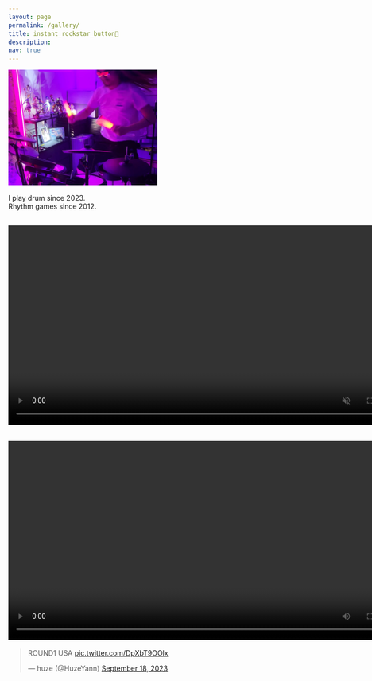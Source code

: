 ```yaml
---
layout: page
permalink: /gallery/
title: instant_rockstar_button🔴
description: 
nav: true
---
```


<div class="square">
    <div>
        <img src="/assets/img/instant_rockstar_button.jpg" width=300
            alt="">
    </div>
    <p>
        I play drum since 2023. 
        <br/>
        Rhythm games since 2012.
    </p>
</div>

<!-- <div>
<blockquote class="twitter-tweet" data-media-max-width="560"><p lang="ja" dir="ltr">天楽 <a href="https://t.co/HmCfZ90G0X">pic.twitter.com/HmCfZ90G0X</a></p>&mdash; huze (@HuzeYann) <a href="https://twitter.com/HuzeYann/status/1731538053867442298?ref_src=twsrc%5Etfw">December 4, 2023</a></blockquote> <script async src="https://platform.twitter.com/widgets.js" charset="utf-8"></script> 
</div> -->
<div style="margin-top:30px;">
<video width="800" controls muted autoplay loop>
  <source src="/assets/videos/sugerrush_x264.mp4" type="video/mp4">
</video>
</div>

<div style="margin-top:30px;">
<video width="800" controls>
  <source src="/assets/videos/akatsukiyoru_x264.mp4" type="video/mp4">
</video>
</div>

<div>
<blockquote class="twitter-tweet" data-media-max-width="560"><p lang="en" dir="ltr">ROUND1 USA <a href="https://t.co/DpXbT9OOlx">pic.twitter.com/DpXbT9OOlx</a></p>&mdash; huze (@HuzeYann) <a href="https://twitter.com/HuzeYann/status/1703628380778664323?ref_src=twsrc%5Etfw">September 18, 2023</a></blockquote> <script async src="https://platform.twitter.com/widgets.js" charset="utf-8"></script> 
</div>

<!-- <div>
<blockquote class="twitter-tweet"><p lang="ja" dir="ltr">もっと練習して、いつかバンドでやりたい<br><br>地球最後の告白を - kemu / MORE MORE JUMP！ × 巡音ルカ <a href="https://t.co/hl7NIbjYB9">pic.twitter.com/hl7NIbjYB9</a></p>&mdash; huze (@HuzeYann) <a href="https://twitter.com/HuzeYann/status/1703197259842695313?ref_src=twsrc%5Etfw">September 17, 2023</a></blockquote> <script async src="https://platform.twitter.com/widgets.js" charset="utf-8"></script> 
</div> -->


